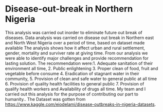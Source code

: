 # Disease-out-break in Northern Nigeria
This analysis was carried out inorder to eliminate future out break of diseases. 
Data analysis was carried on disease out break in Northern east and North West Nigeria over a period of time, based on dataset made available
The analysis shows how it affect urban and rural settlement, gender, mortality and surviver rate at giving time. 
From our analysis we were able to identify major challenges and provide recommendation for lasting solution. 
The recommendation were:1. Adequate sanitation of their environment all time, 2. Public enlightening 3. Proper clean of food, 
fruit and vegetable before consume 4. Eradication of stagnant water in their community, 5. Provision of clean and safe water
to general public at all time 6. Provision of quality health facilities to general public 7. Provision of qualify health workers and
Availability of drugs all time. 
My team and I carried out this analysis for the purpose of contributing our part to humanity.. 
The Dataset was gotten from https://www.kaggle.com/eiodelami/disease-outbreaks-in-nigeria-datasets. 
